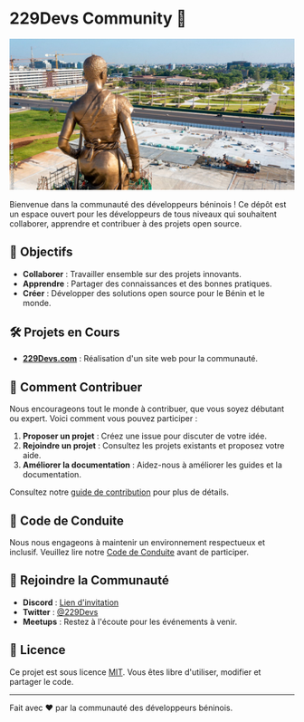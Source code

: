 # 229Devs Community 🚀

![229Devs Banner](assets/images/amazone.jpg)

Bienvenue dans la communauté des développeurs béninois ! Ce dépôt est un espace ouvert pour les développeurs de tous niveaux qui souhaitent collaborer, apprendre et contribuer à des projets open source.

## 🎯 Objectifs
- **Collaborer** : Travailler ensemble sur des projets innovants.
- **Apprendre** : Partager des connaissances et des bonnes pratiques.
- **Créer** : Développer des solutions open source pour le Bénin et le monde.

## 🛠️ Projets en Cours
- **[229Devs.com](#)** : Réalisation d'un site web pour la communauté.

## 🚀 Comment Contribuer
Nous encourageons tout le monde à contribuer, que vous soyez débutant ou expert. Voici comment vous pouvez participer :
1. **Proposer un projet** : Créez une issue pour discuter de votre idée.
2. **Rejoindre un projet** : Consultez les projets existants et proposez votre aide.
3. **Améliorer la documentation** : Aidez-nous à améliorer les guides et la documentation.

Consultez notre [guide de contribution](../CONTRIBUTING.md) pour plus de détails.

## 📜 Code de Conduite
Nous nous engageons à maintenir un environnement respectueux et inclusif. Veuillez lire notre [Code de Conduite](../CODE_OF_CONDUCT.md) avant de participer.

## 👥 Rejoindre la Communauté
- **Discord** : [Lien d'invitation](https://discord.gg/CSBSsNw3)
- **Twitter** : [@229Devs](https://x.com/229Devs)
- **Meetups** : Restez à l'écoute pour les événements à venir.

## 📄 Licence
Ce projet est sous licence [MIT](../LICENSE). Vous êtes libre d'utiliser, modifier et partager le code.

---

Fait avec ❤️ par la communauté des développeurs béninois.
